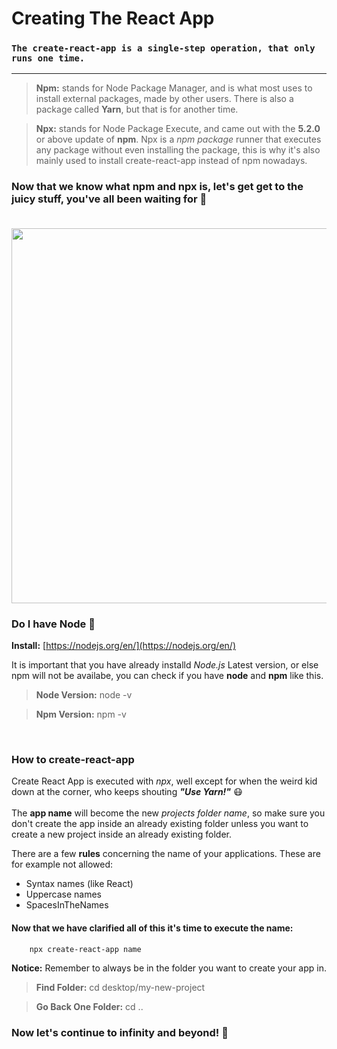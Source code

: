 # **Creating The React App**

### `The create-react-app is a single-step operation, that only runs one time.`

---

> **Npm:** stands for Node Package Manager, and is what most uses to install external packages, made by other users. There is also a package called **Yarn**, but that is for another time.

> **Npx:** stands for Node Package Execute, and came out with the **5.2.0** or above update of **npm**. Npx is a *npm package* runner that executes any package without even installing the package, this is why it's also mainly used to install create-react-app instead of npm nowadays.

### Now that we know what **npm** and **npx** is, let's get get to the juicy stuff, you've all been waiting for :monocle_face: <br/><br/>

<p align="center">
  <img src="https://i.giphy.com/media/l4EoT59vRYdTSi6vS/giphy.gif" width="600px" />
</p>

### Do I have Node :thinking:

**Install:** [https://nodejs.org/en/](https://nodejs.org/en/)

It is important that you have already installd *Node.js* Latest version, or else npm will not be availabe, you can check if you have **node** and **npm** like this.
> **Node Version:** node -v

> **Npm Version:** npm -v
<br/>

### How to create-react-app

Create React App is executed with *npx*, well except for when the weird kid down at the corner, who keeps shouting ***"Use Yarn!"*** :mask: <br/><br/>
The **app name** will become the new *projects folder name*, so make sure you don't create the app inside an already existing folder unless you want to create a new project inside an already existing folder.

There are a few **rules** concerning the name of your applications. These are for example not allowed:
-  Syntax names (like React)
- Uppercase names
- SpacesInTheNames

#### Now that we have clarified all of this it's time to execute the name:
```bash
    npx create-react-app name
```

**Notice:** Remember to always be in the folder you want to create your app in.
> **Find Folder:** cd desktop/my-new-project

> **Go Back One Folder:** cd ..


### Now let's continue to infinity and beyond! :milky_way: